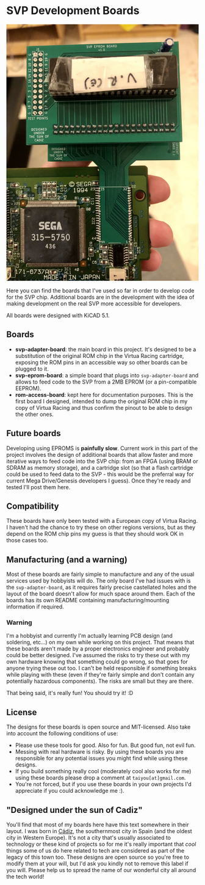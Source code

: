 # SVP Development Boards

![SVP adapter board attached to EPROM board](./img/final-board.jpg)

Here you can find the boards that I've used so far in order to develop code for the SVP chip. Additional boards are in the development with the idea of making development on the real SVP more accessible for developers.

All boards were designed with KiCAD 5.1.

## Boards

- **svp-adapter-board**: the main board in this project. It's designed to be a substitution of the original ROM chip in the Virtua Racing cartridge, exposing the ROM pins in an accessible way so other boards can be plugged to it.
- **svp-eprom-board**: a simple board that plugs into `svp-adapter-board` and allows to feed code to the SVP from a 2MB EPROM (or a pin-compatible EEPROM).
- **rom-access-board**: kept here for documentation purposes. This is the first board I designed, intended to dump the original ROM chip in my copy of Virtua Racing and thus confirm the pinout to be able to design the other ones.

## Future boards

Developing using EPROMS is **painfully slow**. Current work in this part of the project involves the design of additional boards that allow faster and more iterative ways to feed code into the SVP chip: from an FPGA (using BRAM or SDRAM as memory storage), and a cartridge slot (so that a flash cartridge could be used to feed data to the SVP - this would be the preferral way for current Mega Drive/Genesis developers I guess). Once they're ready and tested I'll post them here.

## Compatibility

These boards have only been tested with a European copy of Virtua Racing. I haven't had the chance to try these on other regions versions, but as they depend on the ROM chip pins my guess is that they should work OK in those cases too.

## Manufacturing (and a warning)

Most of these boards are fairly simple to manufacture and any of the usual services used by hobbyists will do. The only board I've had issues with is the `svp-adapter-board`, as it requires fairly precise castellated holes and the layout of the board doesn't allow for much space around them. Each of the boards has its own README containing manufacturing/mounting information if required.

### Warning

I'm a hobbyist and currently I'm actually learning PCB design (and soldering, etc...) on my own while working on this project. That means that these boards aren't made by a proper electronics engineer and probably could be better designed. I've assumed the risks to try these out with my own hardware knowing that something could go wrong, so that goes for anyone trying these out too. I can't be held responsible if something breaks while playing with these (even if they're fairly simple and don't contain any potentially hazardous components). The risks are small but they are there.

That being said, it's really fun! You should try it! :D

## License

The designs for these boards is open source and MIT-licensed. Also take into account the following conditions of use:

* Please use these tools for good. Also for fun. But good fun, not evil fun.
* Messing with real hardware is risky. By using these boards you are responsible for any potential issues you might find while using these designs.
* If you build something really cool (moderately cool also works for me) using these boards please drop a comment at `taiyou[at]gmail.com`.
* You're not forced, but if you use these boards in your own projects I'd appreciate if you could acknowledge me :).

## "Designed under the sun of Cadiz"

You'll find that most of my boards here have this text somewhere in their layout. I was born in [Cádiz](https://en.wikipedia.org/wiki/C%C3%A1diz), the southernmost city in Spain (and the oldest city in Western Europe). It's not a city that's usually associated to technology or these kind of projects so for me it's really important that *cool* things some of us do here related to tech are considered as part of the legacy of this town too. These designs are open source so you're free to modify them at your will, but I'd ask you kindly not to remove this label if you will. Please help us to spread the name of our wonderful city all around the tech world!